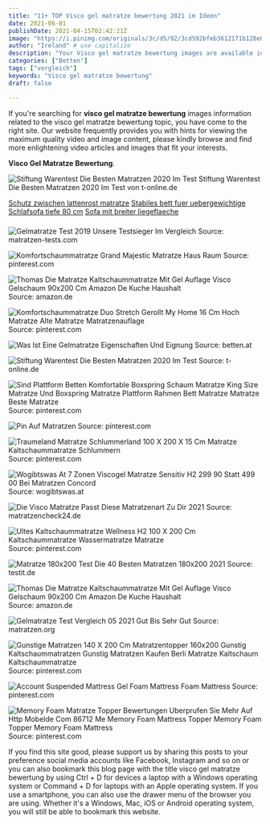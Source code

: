 ```yaml
---
title: "11+ TOP Visco gel matratze bewertung 2021 im Ideen"
date: 2021-06-01
publishDate: 2021-04-15T02:42:21Z
image: "https://i.pinimg.com/originals/3c/d5/92/3cd592bfeb3612171b128e061d61f155.jpg"
author: "Ireland" # use capitalize
description: "Your Visco gel matratze bewertung images are available in this site. Visco gel matratze bewertung are a topic that is being searched for and liked by netizens now. You can Download the Visco gel matratze bewertung files here. Find and Download all royalty-free photos and vectors."
categories: ["Betten"]
tags: ["vergleich"]
keywords: "Visco gel matratze bewertung"
draft: false

---
```


If you're searching for **visco gel matratze bewertung** images information related to the visco gel matratze bewertung topic, you have come to the right  site. Our website frequently  provides you with  hints  for viewing  the maximum  quality video and image  content, please kindly browse and find more enlightening video articles and images that fit your interests.

**Visco Gel Matratze Bewertung**. 

![Stiftung Warentest Die Besten Matratzen 2020 Im Test](https://bilder.t-online.de/b/89/22/56/60/id_89225660/tid_da/stiftung-warentest-die-besten-matratzen-aus-dem-test-.jpg "Stiftung Warentest Die Besten Matratzen 2020 Im Test")
Stiftung Warentest Die Besten Matratzen 2020 Im Test von t-online.de

[Schutz zwischen lattenrost matratze](/schutz-zwischen-lattenrost-matratze/)
[Stabiles bett fuer uebergewichtige](/stabiles-bett-fuer-uebergewichtige/)
[Schlafsofa tiefe 80 cm](/schlafsofa-tiefe-80-cm/)
[Sofa mit breiter liegeflaeche](/sofa-mit-breiter-liegeflaeche/)



### 

 


![Gelmatratze Test 2019 Unsere Testsieger Im Vergleich](https://www.matratzen-tests.com/wp-content/uploads/2016/03/gelmatratze.jpg "Gelmatratze Test 2019 Unsere Testsieger Im Vergleich")
Source: matratzen-tests.com

 

![Komfortschaummatratze Grand Majestic Matratze Haus Raum](https://i.pinimg.com/originals/57/f3/09/57f30932c1e4997f35a62607e86f9c9a.jpg "Komfortschaummatratze Grand Majestic Matratze Haus Raum")
Source: pinterest.com

 

![Thomas Die Matratze Kaltschaummatratze Mit Gel Auflage Visco Gelschaum 90x200 Cm Amazon De Kuche Haushalt](https://images-na.ssl-images-amazon.com/images/I/814gCBz5kbS._AC_SX466_.jpg "Thomas Die Matratze Kaltschaummatratze Mit Gel Auflage Visco Gelschaum 90x200 Cm Amazon De Kuche Haushalt")
Source: amazon.de

 

![Komfortschaummatratze Duo Stretch Gerollt My Home 16 Cm Hoch Matratze Alte Matratze Matratzenauflage](https://i.pinimg.com/600x315/f5/e4/3e/f5e43ebf114df63b4476bd50c6281d56.jpg "Komfortschaummatratze Duo Stretch Gerollt My Home 16 Cm Hoch Matratze Alte Matratze Matratzenauflage")
Source: pinterest.com

 

![Was Ist Eine Gelmatratze Eigenschaften Und Eignung](https://www.betten.at/magazin/wp-content/uploads/mit-gel-gefuellte-matratze-gr-1.jpg "Was Ist Eine Gelmatratze Eigenschaften Und Eignung")
Source: betten.at

 

![Stiftung Warentest Die Besten Matratzen 2020 Im Test](https://bilder.t-online.de/b/89/22/56/60/id_89225660/tid_da/stiftung-warentest-die-besten-matratzen-aus-dem-test-.jpg "Stiftung Warentest Die Besten Matratzen 2020 Im Test")
Source: t-online.de

 

![Sind Plattform Betten Komfortable Boxspring Schaum Matratze King Size Matratze Und Boxspring Matratze Plattform Rahmen Bett Matratze Matratze Beste Matratze](https://i.pinimg.com/originals/35/f1/cd/35f1cd57b805fbf5f1687df0c1bc8af4.jpg "Sind Plattform Betten Komfortable Boxspring Schaum Matratze King Size Matratze Und Boxspring Matratze Plattform Rahmen Bett Matratze Matratze Beste Matratze")
Source: pinterest.com

 

![Pin Auf Matratzen](https://i.pinimg.com/736x/d6/3d/cd/d63dcda090c3a269fd13e31bc204c55f.jpg "Pin Auf Matratzen")
Source: pinterest.com

 

![Traumeland Matratze Schlummerland 100 X 200 X 15 Cm Matratze Kaltschaummatratze Schlummern](https://i.pinimg.com/474x/92/2e/c7/922ec7b46e2ce17e3b9e3ee56bcaa6d1.jpg "Traumeland Matratze Schlummerland 100 X 200 X 15 Cm Matratze Kaltschaummatratze Schlummern")
Source: pinterest.com

 

![Wogibtswas At 7 Zonen Viscogel Matratze Sensitiv H2 299 90 Statt 499 00 Bei Matratzen Concord](https://media.marktjagd.com/6637468_1000x509.jpg "Wogibtswas At 7 Zonen Viscogel Matratze Sensitiv H2 299 90 Statt 499 00 Bei Matratzen Concord")
Source: wogibtswas.at

 

![Die Visco Matratze Passt Diese Matratzenart Zu Dir 2021](https://www.matratzencheck24.de/media/cache/subcategory_product_details/images/uploads/product/ribeco-viscolux-matratze-auf-dem-bett.JPG "Die Visco Matratze Passt Diese Matratzenart Zu Dir 2021")
Source: matratzencheck24.de

 

![Ultes Kaltschaummatratze Wellness H2 100 X 200 Cm Kaltschaummatratze Wassermatratze Matratze](https://i.pinimg.com/736x/50/e1/15/50e11567f7b1c43932ad0338dd564c5a.jpg "Ultes Kaltschaummatratze Wellness H2 100 X 200 Cm Kaltschaummatratze Wassermatratze Matratze")
Source: pinterest.com

 

![Matratze 180x200 Test Die 40 Besten Matratzen 180x200 2021](https://www.testit.de/admin_upload/search-cache-images/92ca035802467a6a885f48e77de0b43a.large.jpg "Matratze 180x200 Test Die 40 Besten Matratzen 180x200 2021")
Source: testit.de

 

![Thomas Die Matratze Kaltschaummatratze Mit Gel Auflage Visco Gelschaum 90x200 Cm Amazon De Kuche Haushalt](https://m.media-amazon.com/images/S/aplus-media/vc/68431946-3ace-46f9-811f-0a99a37aa894.__CR0,236,2362,968_PT0_SX1464_V1___.jpg "Thomas Die Matratze Kaltschaummatratze Mit Gel Auflage Visco Gelschaum 90x200 Cm Amazon De Kuche Haushalt")
Source: amazon.de

 

![Gelmatratze Test Vergleich 05 2021 Gut Bis Sehr Gut](https://www.matratzen.org/wp-content/uploads/2015/05/gelmatratze.jpg "Gelmatratze Test Vergleich 05 2021 Gut Bis Sehr Gut")
Source: matratzen.org

 

![Gunstige Matratzen 140 X 200 Cm Matratzentopper 160x200 Gunstig Kaltschaummatratzen Gunstig Matratzen Kaufen Berli Matratze Kaltschaum Kaltschaummatratze](https://i.pinimg.com/474x/26/81/a1/2681a1eb186e42b229d6a68a245ad7e2.jpg "Gunstige Matratzen 140 X 200 Cm Matratzentopper 160x200 Gunstig Kaltschaummatratzen Gunstig Matratzen Kaufen Berli Matratze Kaltschaum Kaltschaummatratze")
Source: pinterest.com

 

![Account Suspended Mattress Gel Foam Mattress Foam Mattress](https://i.pinimg.com/736x/62/e3/72/62e372dadf4a3f46a8c38657c08b8c12.jpg "Account Suspended Mattress Gel Foam Mattress Foam Mattress")
Source: pinterest.com

 

![Memory Foam Matratze Topper Bewertungen Uberprufen Sie Mehr Auf Http Mobelde Com 86712 Me Memory Foam Mattress Topper Memory Foam Topper Memory Foam Mattress](https://i.pinimg.com/originals/3c/d5/92/3cd592bfeb3612171b128e061d61f155.jpg "Memory Foam Matratze Topper Bewertungen Uberprufen Sie Mehr Auf Http Mobelde Com 86712 Me Memory Foam Mattress Topper Memory Foam Topper Memory Foam Mattress")
Source: pinterest.com

 

If you find this site good, please support us by sharing this posts to your preference social media accounts like Facebook, Instagram and so on or you can also bookmark this blog page with the title visco gel matratze bewertung by using Ctrl + D for devices a laptop with a Windows operating system or Command + D for laptops with an Apple operating system. If you use a smartphone, you can also use the drawer menu of the browser you are using. Whether it's a Windows, Mac, iOS or Android operating system, you will still be able to bookmark this website.
